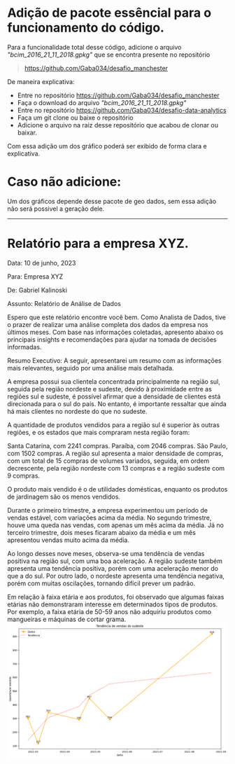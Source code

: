 # Adição de pacote essêncial para o funcionamento do código.

Para a funcionalidade total desse código, adicione o arquivo *"bcim_2016_21_11_2018.gpkg"* que se encontra presente no repositório

> https://github.com/Gaba034/desafio_manchester

De maneira explicativa:

* Entre no repositório https://github.com/Gaba034/desafio_manchester
* Faça o download do arquivo *"bcim_2016_21_11_2018.gpkg"*
* Entre no repositório https://github.com/Gaba034/desafio-data-analytics
* Faça um git clone ou baixe o repositório
* Adicione o arquivo na raiz desse repositório que acabou de clonar ou baixar.

Com essa adição um dos gráfico poderá ser exibido de forma clara e explicativa.

# Caso não adicione:

Um dos gráficos depende desse pacote de geo dados, sem essa adição não será possivel a geração dele.

---

# Relatório para a empresa XYZ.

Data: 10 de junho, 2023

Para: Empresa XYZ

De: Gabriel Kalinoski

Assunto: Relatório de Análise de Dados


Espero que este relatório encontre você bem. Como Analista de Dados, tive o prazer de realizar uma análise completa dos dados da empresa nos últimos meses. Com base nas informações coletadas, apresento abaixo os principais insights e recomendações para ajudar na tomada de decisões informadas.

Resumo Executivo:
A seguir, apresentarei um resumo com as informações mais relevantes, seguido por uma análise mais detalhada.

A empresa possui sua clientela concentrada principalmente na região sul, seguida pela região nordeste e sudeste, devido à proximidade entre as regiões sul e sudeste, é possível afirmar que a densidade de clientes está direcionada para o sul do país. No entanto, é importante ressaltar que ainda há mais clientes no nordeste do que no sudeste.

A quantidade de produtos vendidos para a região sul é superior às outras regiões, e os estados que mais compraram nesta região foram:

Santa Catarina, com 2241 compras.
Paraíba, com 2046 compras.
São Paulo, com 1502 compras.
A região sul apresenta a maior densidade de compras, com um total de 15 compras de volumes variados, seguida, em ordem decrescente, pela região nordeste com 13 compras e a região sudeste com 9 compras.

O produto mais vendido é o de utilidades domésticas, enquanto os produtos de jardinagem são os menos vendidos.

Durante o primeiro trimestre, a empresa experimentou um período de vendas estável, com variações acima da média. No segundo trimestre, houve uma queda nas vendas, com apenas um mês acima da média. Já no terceiro trimestre, dois meses ficaram abaixo da média e um mês apresentou vendas muito acima da média.

Ao longo desses nove meses, observa-se uma tendência de vendas positiva na região sul, com uma boa aceleração. A região sudeste também apresenta uma tendência positiva, porém com uma aceleração menor do que a do sul. Por outro lado, o nordeste apresenta uma tendência negativa, porém com muitas oscilações, tornando difícil prever um padrão.

Em relação à faixa etária e aos produtos, foi observado que algumas faixas etárias não demonstraram interesse em determinados tipos de produtos. Por exemplo, a faixa etária de 50-59 anos não adquiriu produtos como mangueiras e máquinas de cortar grama.
![alt text](graphs\TrendSoutheast.png)
